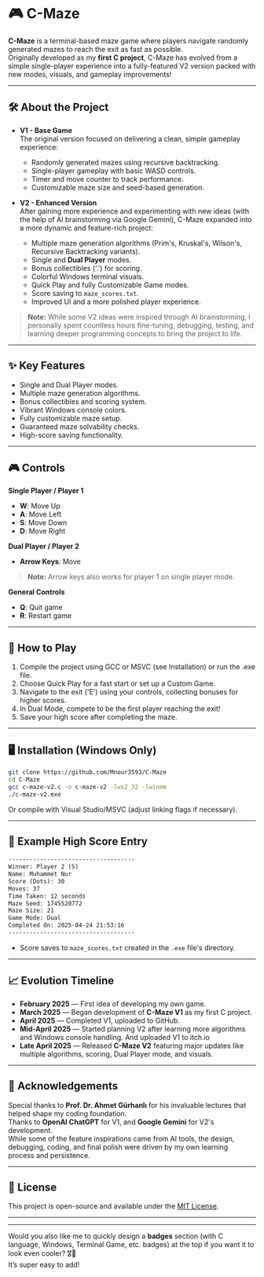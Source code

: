 
# 🎮 C-Maze

**C-Maze** is a terminal-based maze game where players navigate randomly generated mazes to reach the exit as fast as possible.  
Originally developed as my **first C project**, C-Maze has evolved from a simple single-player experience into a fully-featured V2 version packed with new modes, visuals, and gameplay improvements!

---

## 🛠 About the Project

- **V1 - Base Game**  
  The original version focused on delivering a clean, simple gameplay experience:
  - Randomly generated mazes using recursive backtracking.
  - Single-player gameplay with basic WASD controls.
  - Timer and move counter to track performance.
  - Customizable maze size and seed-based generation.

- **V2 - Enhanced Version**  
  After gaining more experience and experimenting with new ideas (with the help of AI brainstorming via Google Gemini), C-Maze expanded into a more dynamic and feature-rich project:
  - Multiple maze generation algorithms (Prim's, Kruskal's, Wilson's, Recursive Backtracking variants).
  - Single and **Dual Player** modes.
  - Bonus collectibles ('.') for scoring.
  - Colorful Windows terminal visuals.
  - Quick Play and fully Customizable Game modes.
  - Score saving to `maze_scores.txt`.
  - Improved UI and a more polished player experience.

> **Note:** While some V2 ideas were inspired through AI brainstorming, I personally spent countless hours fine-tuning, debugging, testing, and learning deeper programming concepts to bring the project to life.

---

## ✨ Key Features

- Single and Dual Player modes.
- Multiple maze generation algorithms.
- Bonus collectibles and scoring system.
- Vibrant Windows console colors.
- Fully customizable maze setup.
- Guaranteed maze solvability checks.
- High-score saving functionality.

---

## 🎮 Controls

**Single Player / Player 1**
- **W**: Move Up
- **A**: Move Left
- **S**: Move Down
- **D**: Move Right

**Dual Player / Player 2**
- **Arrow Keys**: Move

> **Note:** Arrow keys also works for player 1 on single player mode.

**General Controls**
- **Q**: Quit game
- **R**: Restart game

---

## 🚀 How to Play

1. Compile the project using GCC or MSVC (see Installation) or run the .exe file.
2. Choose Quick Play for a fast start or set up a Custom Game.
3. Navigate to the exit ('E') using your controls, collecting bonuses for higher scores.
4. In Dual Mode, compete to be the first player reaching the exit!
5. Save your high score after completing the maze.

---

## 🖥 Installation (Windows Only)

```bash
git clone https://github.com/Mnour3593/C-Maze
cd C-Maze
gcc c-maze-v2.c -o c-maze-v2 -lws2_32 -lwinmm
./c-maze-v2.exe
```
Or compile with Visual Studio/MSVC (adjust linking flags if necessary).

---

## 📄 Example High Score Entry

```txt
------------------------------------
Winner: Player 2 (S)
Name: Muhammet Nur
Score (Dots): 30
Moves: 37
Time Taken: 12 seconds
Maze Seed: 1745520772
Maze Size: 21
Game Mode: Dual
Completed On: 2025-04-24 21:53:16
------------------------------------
```
- Score saves to `maze_scores.txt` created in the `.exe` file's directory.
---

## 📈 Evolution Timeline

- **February 2025** — First idea of developing my own game.
- **March 2025** — Began development of **C-Maze V1** as my first C project.
- **April 2025** — Completed V1, uploaded to GitHub.
- **Mid-April 2025** — Started planning V2 after learning more algorithms and Windows console handling. And uploaded V1 to itch.io
- **Late April 2025** — Released **C-Maze V2** featuring major updates like multiple algorithms, scoring, Dual Player mode, and visuals.

---

## 🙏 Acknowledgements

Special thanks to **Prof. Dr. Ahmet Gürhanlı** for his invaluable lectures that helped shape my coding foundation.  
Thanks to **OpenAI ChatGPT** for V1, and **Google Gemini** for V2's development.  
While some of the feature inspirations came from AI tools, the design, debugging, coding, and final polish were driven by my own learning process and persistence.

---

## 📜 License

This project is open-source and available under the [MIT License](LICENSE).

---

---

Would you also like me to quickly design a **badges** section (with C language, Windows, Terminal Game, etc. badges) at the top if you want it to look even cooler? 🎖️🚀  
It’s super easy to add!
